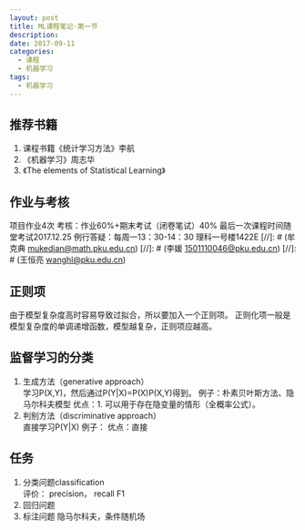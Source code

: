 ```yaml
---
layout: post
title: ML课程笔记·第一节
description: 
date: 2017-09-11
categories: 
  - 课程
  - 机器学习
tags:
  - 机器学习
---
```


## 推荐书籍
1. 课程书籍《统计学习方法》李航
2. 《机器学习》周志华
3. 《The elements of Statistical Learning》

## 作业与考核
项目作业4次
考核：作业60%+期末考试（闭卷笔试）40%
最后一次课程时间随堂考试2017.12.25
例行答疑：每周一13：30-14：30
理科一号楼1422E
[//]: # (牟克典 mukedian@math.pku.edu.cn)
[//]: # (李媛 1501110046@pku.edu.cn)
[//]: # (王恒亮 wanghl@pku.edu.cn) 

## 正则项
由于模型复杂度高时容易导致过拟合，所以要加入一个正则项。
正则化项一般是模型复杂度的单调递增函数，模型越复杂，正则项应越高。

## 监督学习的分类
1. 生成方法（generative approach）  
  学习P(X,Y)，然后通过P(Y|X)=P(X)P(X,Y)得到。
  例子：朴素贝叶斯方法、隐马尔科夫模型
  优点：1. 可以用于存在隐变量的情形（全概率公式）。
2. 判别方法（discriminative approach）  
  直接学习P(Y|X)
  例子：
  优点：直接

## 任务
1. 分类问题classification  
  评价：
  precision，
  recall
  F1
2. 回归问题
3. 标注问题
  隐马尔科夫，条件随机场
  